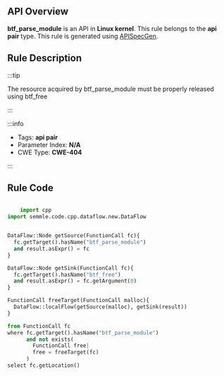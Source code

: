 ---
---


## API Overview
**btf_parse_module** is an API in **Linux kernel**. This rule belongs to the **api pair** type. This rule is generated using [APISpecGen](../../tools/APISpecGen).
## Rule Description

:::tip

The resource acquired by btf_parse_module must be properly released using btf_free

:::

:::info

- Tags: **api pair**
- Parameter Index: **N/A**
- CWE Type: **CWE-404**

:::

## Rule Code
```python

    import cpp
import semmle.code.cpp.dataflow.new.DataFlow


DataFlow::Node getSource(FunctionCall fc){
  fc.getTarget().hasName("btf_parse_module")
  and result.asExpr() = fc
}

DataFlow::Node getSink(FunctionCall fc){
  fc.getTarget().hasName("btf_free")
  and result.asExpr() = fc.getArgument(0)
}

FunctionCall freeTarget(FunctionCall malloc){
  DataFlow::localFlow(getSource(malloc), getSink(result))
}

from FunctionCall fc
where fc.getTarget().hasName("btf_parse_module")
      and not exists(
        FunctionCall free| 
        free = freeTarget(fc)
      )
select fc.getLocation()

    
```